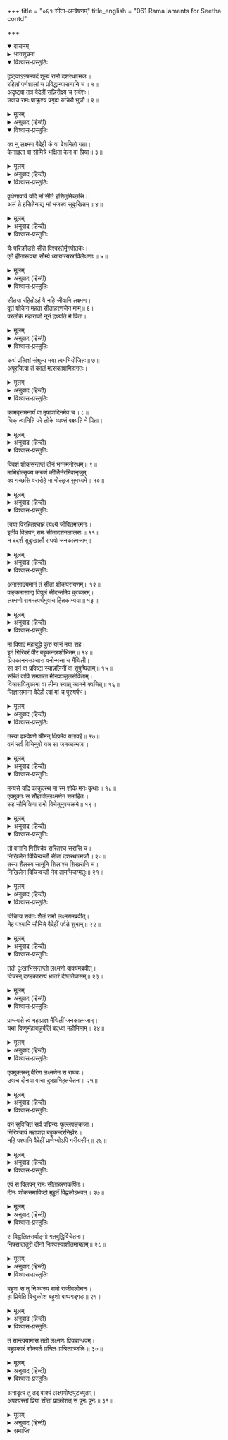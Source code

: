 +++
title = "०६१ सीता-अन्वेषणम्"
title_english = "061 Rama laments for Seetha contd"

+++
<details open><summary>वाचनम्</summary>
<div caption="श्रीराम-हरिसीताराममूर्ति-घनपाठिभ्यां वचनम्" class="audioEmbed" src="https://archive.org/download/Ramayana-recitation-Sriram-harisItArAmamUrti-Ghanapaati-v2/Kanda_3/Kanda_3_ARK-061-Sitaa_Anveshanam.mp3"></div>
</details>

<details><summary>भागसूचना</summary>

61. श्रीराम और लक्ष्मणके द्वारा सीताकी खोज और उनके न मिलनेसे श्रीरामकी व्याकुलता
</details>

<details open><summary>विश्वास-प्रस्तुतिः</summary>

दृष्ट्वाऽऽश्रमपदं शून्यं रामो दशरथात्मजः।  
रहितां पर्णशालां च प्रविद्धान्यासनानि च॥ १॥  
अदृष्ट्वा तत्र वैदेहीं सन्निरीक्ष्य च सर्वशः।  
उवाच रामः प्राक्रुश्य प्रगृह्य रुचिरौ भुजौ॥ २॥
</details>

<details><summary>मूलम्</summary>

दृष्ट्वाऽऽश्रमपदं शून्यं रामो दशरथात्मजः।  
रहितां पर्णशालां च प्रविद्धान्यासनानि च॥ १॥  
अदृष्ट्वा तत्र वैदेहीं सन्निरीक्ष्य च सर्वशः।  
उवाच रामः प्राक्रुश्य प्रगृह्य रुचिरौ भुजौ॥ २॥
</details>

<details><summary>अनुवाद (हिन्दी)</summary>

दशरथनन्दन श्रीरामने देखा कि आश्रमके सभी स्थान सीतासे सूने हैं तथा पर्णशालामें भी सीता नहीं हैं और बैठनेके आसन इधर-उधर फेंके पड़े हैं। तब उन्होंने पुनः वहाँके सभी स्थानोंका निरीक्षण किया और चारों ओर ढूँढ़नेपर भी जब विदेहकुमारीका कहीं पता नहीं लगा, तब श्रीरामचन्द्रजी अपनी दोनों सुन्दर भुजाएँ ऊपर उठाकर सीताका नाम ले जोर-जोरसे पुकार करके लक्ष्मणसे बोले—॥ १-२॥
</details>

<details open><summary>विश्वास-प्रस्तुतिः</summary>

क्व नु लक्ष्मण वैदेही कं वा देशमितो गता।  
केनाहृता वा सौमित्रे भक्षिता केन वा प्रिया॥ ३॥
</details>

<details><summary>मूलम्</summary>

क्व नु लक्ष्मण वैदेही कं वा देशमितो गता।  
केनाहृता वा सौमित्रे भक्षिता केन वा प्रिया॥ ३॥
</details>

<details><summary>अनुवाद (हिन्दी)</summary>

‘भैया लक्ष्मण! विदेहराजकुमारी कहाँ हैं? यहाँसे किस देशमें चली गयीं? सुमित्रानन्दन! मेरी प्रिया सीताको कौन हर ले गया? अथवा किस राक्षसने खा डाला?॥ ३॥
</details>

<details open><summary>विश्वास-प्रस्तुतिः</summary>

वृक्षेणावार्य यदि मां सीते हसितुमिच्छसि।  
अलं ते हसितेनाद्य मां भजस्व सुदुःखितम्॥ ४॥
</details>

<details><summary>मूलम्</summary>

वृक्षेणावार्य यदि मां सीते हसितुमिच्छसि।  
अलं ते हसितेनाद्य मां भजस्व सुदुःखितम्॥ ४॥
</details>

<details><summary>अनुवाद (हिन्दी)</summary>

(फिर वे सीताको सम्बोधित करके बोले—) ‘सीते! यदि तुम वृक्षोंकी आड़में अपनेको छिपाकर मुझसे हँसी करना चाहती हो तो इस समय यह हँसी ठीक नहीं है। मैं बहुत दुःखी हो रहा हूँ, तुम मेरे पास आ जाओ॥ ४॥
</details>

<details open><summary>विश्वास-प्रस्तुतिः</summary>

यैः परिक्रीडसे सीते विश्वस्तैर्मृगपोतकैः।  
एते हीनास्त्वया सौम्ये ध्यायन्त्यस्राविलेक्षणाः॥ ५॥
</details>

<details><summary>मूलम्</summary>

यैः परिक्रीडसे सीते विश्वस्तैर्मृगपोतकैः।  
एते हीनास्त्वया सौम्ये ध्यायन्त्यस्राविलेक्षणाः॥ ५॥
</details>

<details><summary>अनुवाद (हिन्दी)</summary>

‘सौम्य स्वभाववाली सीते! जिन विश्वस्त मृगछौनोंके साथ तुम खेला करती थी, वे आज तुम्हारे बिना दुःखी हो आँखोंमें आँसू भरकर चिन्तामग्न हो गये हैं’॥ ५॥
</details>

<details open><summary>विश्वास-प्रस्तुतिः</summary>

सीतया रहितोऽहं वै नहि जीवामि लक्ष्मण।  
वृतं शोकेन महता सीताहरणजेन माम्॥ ६॥  
परलोके महाराजो नूनं द्रक्ष्यति मे पिता।
</details>

<details><summary>मूलम्</summary>

सीतया रहितोऽहं वै नहि जीवामि लक्ष्मण।  
वृतं शोकेन महता सीताहरणजेन माम्॥ ६॥  
परलोके महाराजो नूनं द्रक्ष्यति मे पिता।
</details>

<details><summary>अनुवाद (हिन्दी)</summary>

‘लक्ष्मण! सीतासे रहित होकर मैं जीवित नहीं रह सकता। सीताहरणजनित महान् शोकने मुझे चारों ओरसे घेर लिया है। निश्चय ही अब परलोकमें मेरे पिता महाराज दशरथ मुझे देखेंगे॥ ६ १/२॥
</details>

<details open><summary>विश्वास-प्रस्तुतिः</summary>

कथं प्रतिज्ञां संश्रुत्य मया त्वमभियोजितः॥ ७॥  
अपूरयित्वा तं कालं मत्सकाशमिहागतः।
</details>

<details><summary>मूलम्</summary>

कथं प्रतिज्ञां संश्रुत्य मया त्वमभियोजितः॥ ७॥  
अपूरयित्वा तं कालं मत्सकाशमिहागतः।
</details>

<details><summary>अनुवाद (हिन्दी)</summary>

वे मुझे उपालम्भ देते हुए कहेंगे—‘मैंने तो तुम्हें वनवासके लिये आज्ञा दी थी और तुमने भी वहाँ रहनेकी प्रतिज्ञा कर ली थी। फिर उतने समयतक वहाँ रहकर उस प्रतिज्ञाको पूर्ण किये बिना ही तुम यहाँ मेरे पास कैसे चले आये?॥ ७ १/२॥
</details>

<details open><summary>विश्वास-प्रस्तुतिः</summary>

कामवृत्तमनार्यं वा मृषावादिनमेव च॥ ८॥  
धिक् त्वामिति परे लोके व्यक्तं वक्ष्यति मे पिता।
</details>

<details><summary>मूलम्</summary>

कामवृत्तमनार्यं वा मृषावादिनमेव च॥ ८॥  
धिक् त्वामिति परे लोके व्यक्तं वक्ष्यति मे पिता।
</details>

<details><summary>अनुवाद (हिन्दी)</summary>

‘तुम-जैसे स्वेच्छाचारी, अनार्य और मिथ्यावादीको धिक्कार है। यह बात परलोकमें पिताजी मुझसे अवश्य कहेंगे’॥ ८ १/२॥
</details>

<details open><summary>विश्वास-प्रस्तुतिः</summary>

विवशं शोकसन्तप्तं दीनं भग्नमनोरथम्॥ ९॥  
मामिहोत्सृज्य करुणं कीर्तिर्नरमिवानृजुम्।  
क्व गच्छसि वरारोहे मा मोत्सृज सुमध्यमे॥ १०॥
</details>

<details><summary>मूलम्</summary>

विवशं शोकसन्तप्तं दीनं भग्नमनोरथम्॥ ९॥  
मामिहोत्सृज्य करुणं कीर्तिर्नरमिवानृजुम्।  
क्व गच्छसि वरारोहे मा मोत्सृज सुमध्यमे॥ १०॥
</details>

<details><summary>अनुवाद (हिन्दी)</summary>

‘वरारोहे! सुमध्यमे! सीते! मैं विवश, शोकसंतप्त, दीन, भग्नमनोरथ हो करुणाजनक अवस्थामें पड़ गया हूँ। जैसे कुटिल मनुष्यको कीर्ति त्याग देती है, उसी प्रकार तुम मुझे यहाँ छोड़कर कहाँ चली जा रही हो? मुझे न छोड़ो, न छोड़ो॥ ९-१०॥
</details>

<details open><summary>विश्वास-प्रस्तुतिः</summary>

त्वया विरहितश्चाहं त्यक्ष्ये जीवितमात्मनः।  
इतीव विलपन् रामः सीतादर्शनलालसः॥ ११॥  
न ददर्श सुदुःखार्तो राघवो जनकात्मजाम्।
</details>

<details><summary>मूलम्</summary>

त्वया विरहितश्चाहं त्यक्ष्ये जीवितमात्मनः।  
इतीव विलपन् रामः सीतादर्शनलालसः॥ ११॥  
न ददर्श सुदुःखार्तो राघवो जनकात्मजाम्।
</details>

<details><summary>अनुवाद (हिन्दी)</summary>

‘तुम्हारे वियोगमें मैं अपने प्राण त्याग दूँगा।’ इस प्रकार अत्यन्त दुःखसे आतुर हो विलाप करते हुए रघुकुल-नन्दन श्रीराम सीताके दर्शनके लिये अत्यन्त उत्कण्ठित हो गये, किंतु वे जनकनन्दिनी उन्हें दिखायी न पड़ीं॥
</details>

<details open><summary>विश्वास-प्रस्तुतिः</summary>

अनासादयमानं तं सीतां शोकपरायणम्॥ १२॥  
पङ्कमासाद्य विपुलं सीदन्तमिव कुञ्जरम्।  
लक्ष्मणो राममत्यर्थमुवाच हितकाम्यया॥ १३॥
</details>

<details><summary>मूलम्</summary>

अनासादयमानं तं सीतां शोकपरायणम्॥ १२॥  
पङ्कमासाद्य विपुलं सीदन्तमिव कुञ्जरम्।  
लक्ष्मणो राममत्यर्थमुवाच हितकाम्यया॥ १३॥
</details>

<details><summary>अनुवाद (हिन्दी)</summary>

जैसे कोई हाथी किसी बड़ी भारी दलदलमें फँसकर कष्ट पा रहा हो, उसी प्रकार सीताको न पाकर अत्यन्त शोकमें डूबे हुए श्रीरामसे उनके हितकी कामना रखकर लक्ष्मण यों बोले—॥ १२-१३॥
</details>

<details open><summary>विश्वास-प्रस्तुतिः</summary>

मा विषादं महाबुद्धे कुरु यत्नं मया सह।  
इदं गिरिवरं वीर बहुकन्दरशोभितम्॥ १४॥  
प्रियकाननसञ्चारा वनोन्मत्ता च मैथिली।  
सा वनं वा प्रविष्टा स्यान्नलिनीं वा सुपुष्पिताम्॥ १५॥  
सरितं वापि सम्प्राप्ता मीनवञ्जुलसेविताम्।  
वित्रासयितुकामा वा लीना स्यात् कानने क्वचित्॥ १६॥  
जिज्ञासमाना वैदेही त्वां मां च पुरुषर्षभ।
</details>

<details><summary>मूलम्</summary>

मा विषादं महाबुद्धे कुरु यत्नं मया सह।  
इदं गिरिवरं वीर बहुकन्दरशोभितम्॥ १४॥  
प्रियकाननसञ्चारा वनोन्मत्ता च मैथिली।  
सा वनं वा प्रविष्टा स्यान्नलिनीं वा सुपुष्पिताम्॥ १५॥  
सरितं वापि सम्प्राप्ता मीनवञ्जुलसेविताम्।  
वित्रासयितुकामा वा लीना स्यात् कानने क्वचित्॥ १६॥  
जिज्ञासमाना वैदेही त्वां मां च पुरुषर्षभ।
</details>

<details><summary>अनुवाद (हिन्दी)</summary>

‘महामते! आप विषाद न करें; मेरे साथ जानकीको ढूँढ़नेका प्रयत्न करें। वीरवर! यह सामने जो ऊँचा पहाड़ दिखायी देता है, अनेक कन्दराओंसे सुशोभित है। मिथिलेशकुमारीको वनमें घूमना प्रिय लगता है, वे वनकी शोभा देखकर हर्षसे उन्मत्त हो उठती हैं; अतः वनमें गयी होंगी, अथवा सुन्दर कमलके फूलोंसे भरे हुए इस सरोवरके या मत्स्य तथा वेतसलतासे सुशोभित सरिताके तटपर जा पहुँची होंगी। अथवा पुरुषप्रवर! हमलोगोंको डरानेकी इच्छासे हम दोनों उन्हें खोज पाते हैं कि नहीं, इस जिज्ञासासे कहीं वनमें ही छिप गयी होंगी॥ १४—१६ १/२॥
</details>

<details open><summary>विश्वास-प्रस्तुतिः</summary>

तस्या ह्यन्वेषणे श्रीमन् क्षिप्रमेव यतावहे॥ १७॥  
वनं सर्वं विचिनुवो यत्र सा जनकात्मजा।
</details>

<details><summary>मूलम्</summary>

तस्या ह्यन्वेषणे श्रीमन् क्षिप्रमेव यतावहे॥ १७॥  
वनं सर्वं विचिनुवो यत्र सा जनकात्मजा।
</details>

<details><summary>अनुवाद (हिन्दी)</summary>

‘अतः श्रीमन्! वनमें जहाँ-जहाँ जानकीके होनेकी सम्भावना हो, उन सभी स्थानोंपर हम दोनों शीघ्र ही उनकी खोजके लिये प्रयत्न करें॥ १७ १/२॥
</details>

<details open><summary>विश्वास-प्रस्तुतिः</summary>

मन्यसे यदि काकुत्स्थ मा स्म शोके मनः कृथाः॥ १८॥  
एवमुक्तः स सौहार्दाल्लक्ष्मणेन समाहितः।  
सह सौमित्रिणा रामो विचेतुमुपचक्रमे॥ १९॥
</details>

<details><summary>मूलम्</summary>

मन्यसे यदि काकुत्स्थ मा स्म शोके मनः कृथाः॥ १८॥  
एवमुक्तः स सौहार्दाल्लक्ष्मणेन समाहितः।  
सह सौमित्रिणा रामो विचेतुमुपचक्रमे॥ १९॥
</details>

<details><summary>अनुवाद (हिन्दी)</summary>

‘रघुनन्दन! यदि आपको मेरी यह बात ठीक लगे तो आप शोक छोड़ दें।’ लक्ष्मणके द्वारा इस प्रकार सौहार्दपूर्वक समझाये जानेपर श्रीरामचन्द्रजी सावधान हो गये और उन्होंने सुमित्राकुमारके साथ सीताको खोजना आरम्भ किया॥ १८-१९॥
</details>

<details open><summary>विश्वास-प्रस्तुतिः</summary>

तौ वनानि गिरींश्चैव सरितश्च सरांसि च।  
निखिलेन विचिन्वन्तौ सीतां दशरथात्मजौ॥ २०॥  
तस्य शैलस्य सानूनि शिलाश्च शिखराणि च।  
निखिलेन विचिन्वन्तौ नैव तामभिजग्मतुः॥ २१॥
</details>

<details><summary>मूलम्</summary>

तौ वनानि गिरींश्चैव सरितश्च सरांसि च।  
निखिलेन विचिन्वन्तौ सीतां दशरथात्मजौ॥ २०॥  
तस्य शैलस्य सानूनि शिलाश्च शिखराणि च।  
निखिलेन विचिन्वन्तौ नैव तामभिजग्मतुः॥ २१॥
</details>

<details><summary>अनुवाद (हिन्दी)</summary>

दशरथके वे दोनों पुत्र सीताकी खोज करते हुए वनोंमें, पर्वतोंपर, सरिताओं और सरोवरोंके किनारे घूम-घूमकर पूरी चेष्टाके साथ अनुसंधानमें लगे रहे। उस पर्वतकी चोटियों, शिलाओं और शिखरोंपर उन्होंने अच्छी तरह जानकीको ढूँढ़ा; किंतु कहीं भी उनका पता नहीं लगा॥ २०-२१॥
</details>

<details open><summary>विश्वास-प्रस्तुतिः</summary>

विचित्य सर्वतः शैलं रामो लक्ष्मणमब्रवीत्।  
नेह पश्यामि सौमित्रे वैदेहीं पर्वते शुभाम्॥ २२॥
</details>

<details><summary>मूलम्</summary>

विचित्य सर्वतः शैलं रामो लक्ष्मणमब्रवीत्।  
नेह पश्यामि सौमित्रे वैदेहीं पर्वते शुभाम्॥ २२॥
</details>

<details><summary>अनुवाद (हिन्दी)</summary>

पर्वतके चारों ओर खोजकर श्रीरामचन्द्रजीने लक्ष्मणसे कहा—‘सुमित्रानन्दन! इस पर्वतपर तो मैं सुन्दरी वैदेहीको नहीं देख पाता हूँ’॥ २२॥
</details>

<details open><summary>विश्वास-प्रस्तुतिः</summary>

ततो दुःखाभिसन्तप्तो लक्ष्मणो वाक्यमब्रवीत्।  
विचरन् दण्डकारण्यं भ्रातरं दीप्ततेजसम्॥ २३॥
</details>

<details><summary>मूलम्</summary>

ततो दुःखाभिसन्तप्तो लक्ष्मणो वाक्यमब्रवीत्।  
विचरन् दण्डकारण्यं भ्रातरं दीप्ततेजसम्॥ २३॥
</details>

<details><summary>अनुवाद (हिन्दी)</summary>

तब दुःखसे संतप्त हुए लक्ष्मणने दण्डकारण्यमें घूमते-घूमते अपने उद्दीप्त तेजस्वी भाईसे इस प्रकार कहा—
</details>

<details open><summary>विश्वास-प्रस्तुतिः</summary>

प्राप्स्यसे त्वं महाप्राज्ञ मैथिलीं जनकात्मजाम्।  
यथा विष्णुर्महाबाहुर्बलिं बद्‍ध्वा महीमिमाम्॥ २४॥
</details>

<details><summary>मूलम्</summary>

प्राप्स्यसे त्वं महाप्राज्ञ मैथिलीं जनकात्मजाम्।  
यथा विष्णुर्महाबाहुर्बलिं बद्‍ध्वा महीमिमाम्॥ २४॥
</details>

<details><summary>अनुवाद (हिन्दी)</summary>

‘महामते! जैसे महाबाहु भगवान् विष्णुने राजा बलिको बाँधकर यह पृथ्वी प्राप्त कर ली थी, उसी प्रकार आप भी मिथिलेशकुमारी जानकीको पा जायँगे’॥
</details>

<details open><summary>विश्वास-प्रस्तुतिः</summary>

एवमुक्तस्तु वीरेण लक्ष्मणेन स राघवः।  
उवाच दीनया वाचा दुःखाभिहतचेतनः॥ २५॥
</details>

<details><summary>मूलम्</summary>

एवमुक्तस्तु वीरेण लक्ष्मणेन स राघवः।  
उवाच दीनया वाचा दुःखाभिहतचेतनः॥ २५॥
</details>

<details><summary>अनुवाद (हिन्दी)</summary>

वीर लक्ष्मणके ऐसा कहनेपर दुःखसे व्याकुलचित्त हुए श्रीरघुनाथजीने दीन वाणीमें कहा—॥ २५॥
</details>

<details open><summary>विश्वास-प्रस्तुतिः</summary>

वनं सुविचितं सर्वं पद्मिन्यः फुल्लपङ्कजाः।  
गिरिश्चायं महाप्राज्ञ बहुकन्दरनिर्झरः।  
नहि पश्यामि वैदेहीं प्राणेभ्योऽपि गरीयसीम्॥ २६॥
</details>

<details><summary>मूलम्</summary>

वनं सुविचितं सर्वं पद्मिन्यः फुल्लपङ्कजाः।  
गिरिश्चायं महाप्राज्ञ बहुकन्दरनिर्झरः।  
नहि पश्यामि वैदेहीं प्राणेभ्योऽपि गरीयसीम्॥ २६॥
</details>

<details><summary>अनुवाद (हिन्दी)</summary>

‘महाप्राज्ञ लक्ष्मण! मैंने सारा वन खोज डाला। विकसित कमलोंसे भरे हुए सरोवर भी देख लिये तथा अनेक कन्दराओं और झरनोंसे सुशोभित इस पर्वतको भी सब ओरसे छान डाला; परंतु मुझे अपने प्राणोंसे भी प्यारी वैदेही कहीं दिखायी नहीं पड़ी’॥ २६॥
</details>

<details open><summary>विश्वास-प्रस्तुतिः</summary>

एवं स विलपन् रामः सीताहरणकर्षितः।  
दीनः शोकसमाविष्टो मुहूर्तं विह्वलोऽभवत्॥ २७॥
</details>

<details><summary>मूलम्</summary>

एवं स विलपन् रामः सीताहरणकर्षितः।  
दीनः शोकसमाविष्टो मुहूर्तं विह्वलोऽभवत्॥ २७॥
</details>

<details><summary>अनुवाद (हिन्दी)</summary>

इस प्रकार सीता-हरणके कष्टसे पीडि़त हो विलाप करते हुए श्रीरामचन्द्रजी दीन और शोकमग्न हो दो घड़ीतक अत्यन्त व्याकुलतामें पड़े रहे॥ २७॥
</details>

<details open><summary>विश्वास-प्रस्तुतिः</summary>

स विह्वलितसर्वाङ्गो गतबुद्धिर्विचेतनः।  
निषसादातुरो दीनो निःश्वस्याशीतमायतम्॥ २८॥
</details>

<details><summary>मूलम्</summary>

स विह्वलितसर्वाङ्गो गतबुद्धिर्विचेतनः।  
निषसादातुरो दीनो निःश्वस्याशीतमायतम्॥ २८॥
</details>

<details><summary>अनुवाद (हिन्दी)</summary>

उनका सारा अङ्ग विह्वल (शिथिल) हो गया, बुद्धि काम नहीं दे रही थी, चेतना लुप्त-सी होती जा रही थी। वे गरम-गरम लंबी साँस खींचते हुए दीन और आतुर होकर विषादमें डूब गये॥ २८॥
</details>

<details open><summary>विश्वास-प्रस्तुतिः</summary>

बहुशः स तु निःश्वस्य रामो राजीवलोचनः।  
हा प्रियेति विचुक्रोश बहुशो बाष्पगद‍्गदः॥ २९॥
</details>

<details><summary>मूलम्</summary>

बहुशः स तु निःश्वस्य रामो राजीवलोचनः।  
हा प्रियेति विचुक्रोश बहुशो बाष्पगद‍्गदः॥ २९॥
</details>

<details><summary>अनुवाद (हिन्दी)</summary>

बारंबार उच्छ्वास लेकर कमलनयन श्रीराम आँसुओंसे गद‍्गद वाणीमें ‘हा प्रिये!’ कहकर बहुत रोने-विलखने लगे॥ २९॥
</details>

<details open><summary>विश्वास-प्रस्तुतिः</summary>

तं सान्त्वयामास ततो लक्ष्मणः प्रियबान्धवम्।  
बहुप्रकारं शोकार्तः प्रश्रितः प्रश्रिताञ्जलिः॥ ३०॥
</details>

<details><summary>मूलम्</summary>

तं सान्त्वयामास ततो लक्ष्मणः प्रियबान्धवम्।  
बहुप्रकारं शोकार्तः प्रश्रितः प्रश्रिताञ्जलिः॥ ३०॥
</details>

<details><summary>अनुवाद (हिन्दी)</summary>

तब शोकसे पीड़ित हुए लक्ष्मणने विनीतभावसे हाथ जोड़कर अपने प्रिय भाईको अनेक प्रकारसे सान्त्वना दी॥
</details>

<details open><summary>विश्वास-प्रस्तुतिः</summary>

अनादृत्य तु तद् वाक्यं लक्ष्मणोष्ठपुटच्युतम्।  
अपश्यंस्तां प्रियां सीतां प्राक्रोशत् स पुनः पुनः॥ ३१॥
</details>

<details><summary>मूलम्</summary>

अनादृत्य तु तद् वाक्यं लक्ष्मणोष्ठपुटच्युतम्।  
अपश्यंस्तां प्रियां सीतां प्राक्रोशत् स पुनः पुनः॥ ३१॥
</details>

<details><summary>अनुवाद (हिन्दी)</summary>

लक्ष्मणके ओष्ठपुटोंसे निकली हुई इस बातका आदर न करके श्रीरामचन्द्रजी अपनी प्यारी पत्नी सीताको न देखनेके कारण उन्हें बारंबार पुकारने और रोने लगे॥ ३१॥
</details>

<details><summary>समाप्तिः</summary>

इत्यार्षे श्रीमद्रामायणे वाल्मीकीये आदिकाव्येऽरण्यकाण्डे एकषष्टितमः सर्गः॥ ६१॥  
इस प्रकार श्रीवाल्मीकिनिर्मित आर्षरामायण आदिकाव्यके अरण्यकाण्डमें इकसठवाँ सर्ग पूरा हुआ॥ ६१॥
</details>

